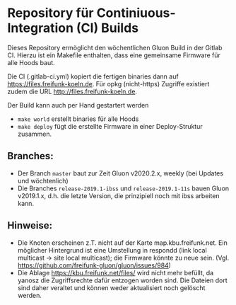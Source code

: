 Repository für Continiuous-Integration (CI) Builds
=================================================

Dieses Repository ermöglicht den wöchentlichen Gluon Build in der Gitlab CI.
Hierzu ist ein Makefile enthalten, dass eine gemeinsame Firmware für alle Hoods baut.

Die CI (.gitlab-ci.yml) kopiert die fertigen binaries dann auf https://files.freifunk-koeln.de.
Für opkg (nicht-https) Zugriffe existiert zudem die URL http://files.freifunk-koeln.de.

Der Build kann auch per Hand gestartert werden

* `make world` erstellt binaries für alle Hoods
* `make deploy` fügt die erstellte Firmware in einer Deploy-Struktur zusammen.

## Branches:

* Der Branch `master` baut zur Zeit Gluon v2020.2.x, weekly (bei Updates und wöchtenlich)
* Die Branches `release-2019.1-ibss` und `release-2019.1-11s` bauen Gluon v2019.1.x, d.h. die letzte Version, die prinzipiell noch mit ibss arbeiten kann.

## Hinweise:

* Die Knoten erscheinen z.T. nicht auf der Karte map.kbu.freifunk.net. Ein möglicher Hintergrund ist eine Umstellung in respondd (link local multicast -> site local multicast); die Firmware könnte zu neue sein. (Vgl. https://github.com/freifunk-gluon/gluon/issues/984)
* Die Ablage https://kbu.freifunk.net/files/ wird nicht mehr befüllt, da yanosz die Zugriffsrechte dafür entzogen worden sind. Die Dateien dort sind daher veraltet und können weder aktualisiert noch gelöscht werden.
